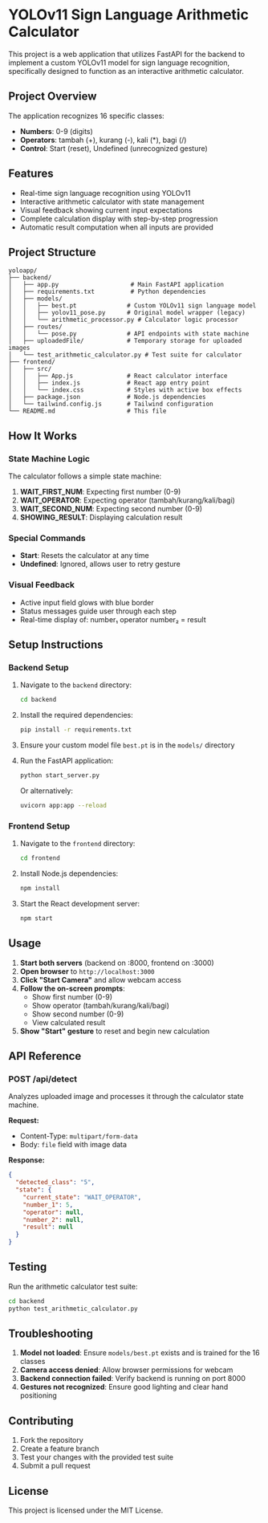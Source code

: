 # YOLOv11 Sign Language Arithmetic Calculator

This project is a web application that utilizes FastAPI for the backend to implement a custom YOLOv11 model for sign language recognition, specifically designed to function as an interactive arithmetic calculator.

## Project Overview

The application recognizes 16 specific classes:
- **Numbers**: 0-9 (digits)
- **Operators**: tambah (+), kurang (-), kali (*), bagi (/)
- **Control**: Start (reset), Undefined (unrecognized gesture)

## Features

- Real-time sign language recognition using YOLOv11
- Interactive arithmetic calculator with state management
- Visual feedback showing current input expectations
- Complete calculation display with step-by-step progression
- Automatic result computation when all inputs are provided

## Project Structure

```
yoloapp/
├── backend/
│   ├── app.py                    # Main FastAPI application
│   ├── requirements.txt          # Python dependencies
│   ├── models/
│   │   ├── best.pt              # Custom YOLOv11 sign language model
│   │   ├── yolov11_pose.py      # Original model wrapper (legacy)
│   │   └── arithmetic_processor.py # Calculator logic processor
│   ├── routes/
│   │   └── pose.py              # API endpoints with state machine
│   ├── uploadedFile/            # Temporary storage for uploaded images
│   └── test_arithmetic_calculator.py # Test suite for calculator
├── frontend/
│   ├── src/
│   │   ├── App.js               # React calculator interface
│   │   ├── index.js             # React app entry point
│   │   └── index.css            # Styles with active box effects
│   ├── package.json             # Node.js dependencies
│   └── tailwind.config.js       # Tailwind configuration
└── README.md                    # This file
```

## How It Works

### State Machine Logic
The calculator follows a simple state machine:
1. **WAIT_FIRST_NUM**: Expecting first number (0-9)
2. **WAIT_OPERATOR**: Expecting operator (tambah/kurang/kali/bagi)
3. **WAIT_SECOND_NUM**: Expecting second number (0-9)
4. **SHOWING_RESULT**: Displaying calculation result

### Special Commands
- **Start**: Resets the calculator at any time
- **Undefined**: Ignored, allows user to retry gesture

### Visual Feedback
- Active input field glows with blue border
- Status messages guide user through each step
- Real-time display of: number₁ operator number₂ = result

## Setup Instructions

### Backend Setup

1. Navigate to the `backend` directory:
   ```bash
   cd backend
   ```

2. Install the required dependencies:
   ```bash
   pip install -r requirements.txt
   ```

3. Ensure your custom model file `best.pt` is in the `models/` directory

4. Run the FastAPI application:
   ```bash
   python start_server.py
   ```
   Or alternatively:
   ```bash
   uvicorn app:app --reload
   ```

### Frontend Setup

1. Navigate to the `frontend` directory:
   ```bash
   cd frontend
   ```

2. Install Node.js dependencies:
   ```bash
   npm install
   ```

3. Start the React development server:
   ```bash
   npm start
   ```

## Usage

1. **Start both servers** (backend on :8000, frontend on :3000)
2. **Open browser** to `http://localhost:3000`
3. **Click "Start Camera"** and allow webcam access
4. **Follow the on-screen prompts**:
   - Show first number (0-9)
   - Show operator (tambah/kurang/kali/bagi) 
   - Show second number (0-9)
   - View calculated result
5. **Show "Start" gesture** to reset and begin new calculation

## API Reference

### POST /api/detect
Analyzes uploaded image and processes it through the calculator state machine.

**Request:**
- Content-Type: `multipart/form-data`
- Body: `file` field with image data

**Response:**
```json
{
  "detected_class": "5",
  "state": {
    "current_state": "WAIT_OPERATOR",
    "number_1": 5,
    "operator": null,
    "number_2": null,
    "result": null
  }
}
```

## Testing

Run the arithmetic calculator test suite:
```bash
cd backend
python test_arithmetic_calculator.py
```

## Troubleshooting

1. **Model not loaded**: Ensure `models/best.pt` exists and is trained for the 16 classes
2. **Camera access denied**: Allow browser permissions for webcam
3. **Backend connection failed**: Verify backend is running on port 8000
4. **Gestures not recognized**: Ensure good lighting and clear hand positioning

## Contributing

1. Fork the repository
2. Create a feature branch
3. Test your changes with the provided test suite
4. Submit a pull request

## License

This project is licensed under the MIT License.
````
